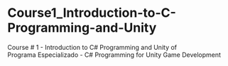 # Course1_Introduction-to-C-Programming-and-Unity

Course # 1 - Introduction to C# Programming and Unity of  
Programa Especializado - C# Programming for Unity Game Development
